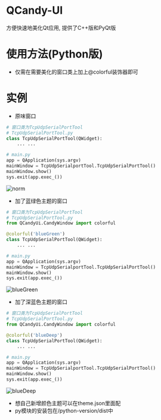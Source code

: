 # QCandy-UI
方便快速地美化Qt应用, 提供了C++版和PyQt版


# 使用方法(Python版)
* 仅需在需要美化的窗口类上加上@colorful装饰器即可

# 实例
* 原味窗口
```python
# 窗口类为TcpUdpSerialPortTool
# TcpUdpSerialPortTool.py
class TcpUdpSerialPortTool(QWidget):
    ... ...

# main.py
app = QApplication(sys.argv)
mainWindow = TcpUdpSerialportTool.TcpUdpSerialPortTool()
mainWindow.show()
sys.exit(app.exec_())
```
![norm](https://i.loli.net/2018/07/04/5b3c404bde41f.png)
  
  
* 加了蓝绿色主题的窗口
```python
# 窗口类为TcpUdpSerialPortTool
# TcpUdpSerialPortTool.py
from QCandyUi.CandyWindow import colorful

@colorful('blueGreen')
class TcpUdpSerialPortTool(QWidget):
    ... ...

# main.py
app = QApplication(sys.argv)
mainWindow = TcpUdpSerialportTool.TcpUdpSerialPortTool()
mainWindow.show()
sys.exit(app.exec_())
```
![blueGreen](https://i.loli.net/2018/07/04/5b3c412bc2977.png)
  
  
* 加了深蓝色主题的窗口
```python
# 窗口类为TcpUdpSerialPortTool
# TcpUdpSerialPortTool.py
from QCandyUi.CandyWindow import colorful

@colorful('blueDeep')
class TcpUdpSerialPortTool(QWidget):
    ... ...

# main.py
app = QApplication(sys.argv)
mainWindow = TcpUdpSerialportTool.TcpUdpSerialPortTool()
mainWindow.show()
sys.exit(app.exec_())
```
![blueDeep](https://i.loli.net/2018/07/04/5b3ca389e4e53.png)

* 想自己新增颜色主题可以在theme.json里面配
* py模块的安装包在/python-version/dist中
